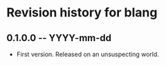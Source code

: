# Revision history for blang

## 0.1.0.0 -- YYYY-mm-dd

* First version. Released on an unsuspecting world.
